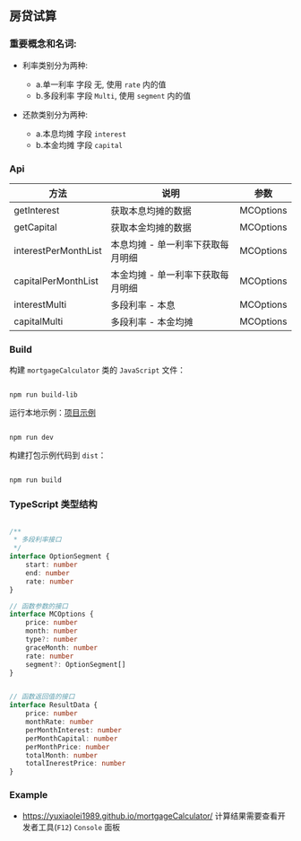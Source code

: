 ## 房贷试算

### 重要概念和名词:
- 利率类别分为两种:
    - a.单一利率 字段 无, 使用 `rate` 内的值
    - b.多段利率 字段 `Multi`, 使用 `segment` 内的值

- 还款类别分为两种:
    - a.本息均摊 字段 `interest`
    - b.本金均摊 字段 `capital`


### Api

| 方法 | 说明 | 参数 |
|------|------|------|
| getInterest | 获取本息均摊的数据| MCOptions |
| getCapital | 获取本金均摊的数据 | MCOptions |
| interestPerMonthList | 本息均摊 - 单一利率下获取每月明细 | MCOptions |
| capitalPerMonthList | 本金均摊 - 单一利率下获取每月明细 | MCOptions |
| interestMulti | 多段利率 - 本息 | MCOptions |
| capitalMulti | 多段利率 - 本金均摊 | MCOptions |

### Build

构建 `mortgageCalculator` 类的 `JavaScript` 文件：

```shell

npm run build-lib

```

运行本地示例：[项目示例](https://yuxiaolei1989.github.io/mortgageCalculator/)

```shell

npm run dev

```

构建打包示例代码到 `dist`：

```shell

npm run build

```

### TypeScript 类型结构

```typescript

/**
 * 多段利率接口
 */
interface OptionSegment {
    start: number
    end: number
    rate: number
}

// 函数参数的接口
interface MCOptions {
    price: number
    month: number
    type?: number
    graceMonth: number
    rate: number
    segment?: OptionSegment[]
}


// 函数返回值的接口
interface ResultData {
    price: number
    monthRate: number
    perMonthInterest: number
    perMonthCapital: number
    perMonthPrice: number
    totalMonth: number
    totalInerestPrice: number
}
```


### Example
- https://yuxiaolei1989.github.io/mortgageCalculator/ 计算结果需要查看开发者工具(`F12`) `Console` 面板